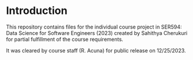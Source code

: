 # Introduction
This repository contains files for the individual course project in SER594: Data Science for Software Engineers (2023) created by Sahithya Cherukuri for partial fulfillment of the course requirements.

It was cleared by course staff (R. Acuna) for public release on 12/25/2023.


